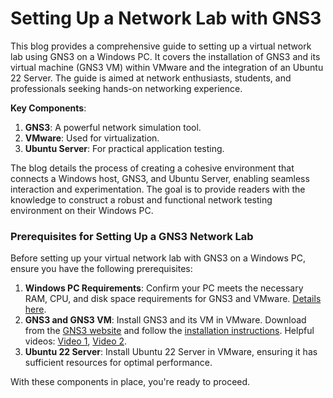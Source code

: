 # Setting Up a Network Lab with GNS3

This blog provides a comprehensive guide to setting up a virtual network lab using GNS3 on a Windows PC. It covers the installation of GNS3 and its virtual machine (GNS3 VM) within VMware and the integration of an Ubuntu 22 Server. The guide is aimed at network enthusiasts, students, and professionals seeking hands-on networking experience.

**Key Components**:

1. **GNS3**: A powerful network simulation tool.
2. **VMware**: Used for virtualization.
3. **Ubuntu Server**: For practical application testing.

The blog details the process of creating a cohesive environment that connects a Windows host, GNS3, and Ubuntu Server, enabling seamless interaction and experimentation. The goal is to provide readers with the knowledge to construct a robust and functional network testing environment on their Windows PC.

### Prerequisites for Setting Up a GNS3 Network Lab

Before setting up your virtual network lab with GNS3 on a Windows PC, ensure you have the following prerequisites:

1. **Windows PC Requirements**: Confirm your PC meets the necessary RAM, CPU, and disk space requirements for GNS3 and VMware. [Details here](https://docs.gns3.com/docs/getting-started/installation/windows/#minimum-requirements).
2. **GNS3 and GNS3 VM**: Install GNS3 and its VM in VMware. Download from the [GNS3 website](https://www.gns3.com/) and follow the [installation instructions](https://docs.gns3.com/docs/getting-started/installation/windows/#introduction). Helpful videos: [Video 1](https://www.youtube.com/watch?v=x9pGYyEqLYs), [Video 2](https://www.youtube.com/watch?v=lFEDmM_lsxI).
3. **Ubuntu 22 Server**: Install Ubuntu 22 Server in VMware, ensuring it has sufficient resources for optimal performance.

With these components in place, you're ready to proceed.
